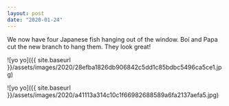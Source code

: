 ```yaml
---
layout: post
date: "2020-01-24"
---
```


We now have four Japanese fish hanging out of the window. Boí and Papa cut the new branch to hang them. They look great!

![yo yo]({{ site.baseurl }}/assets/images/2020/28efba1826db906842c5dd1c85bdbc5496ca5ce1.jpg)

![yo yo]({{ site.baseurl }}/assets/images/2020/a41113a314c10c1f66982688589a6fa2137aefa5.jpg)
